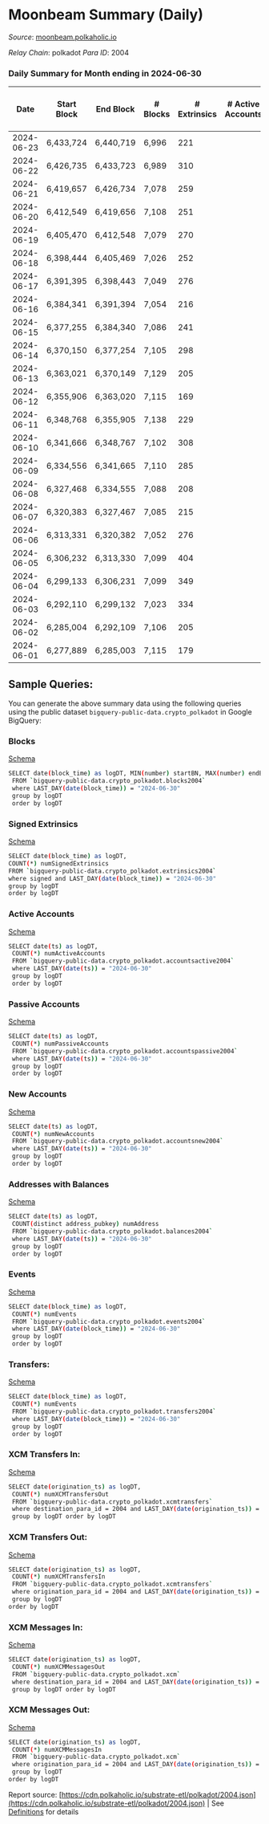 # Moonbeam Summary (Daily)

_Source_: [moonbeam.polkaholic.io](https://moonbeam.polkaholic.io)

*Relay Chain*: polkadot
*Para ID*: 2004



### Daily Summary for Month ending in 2024-06-30


| Date    | Start Block | End Block | # Blocks | # Extrinsics | # Active Accounts | # Passive Accounts | # New Accounts | # Addresses | # Events  | # Transfers ($USD) | # XCM Transfers In ($USD) | # XCM Transfers Out ($USD) | # XCM In | # XCM Out | Issues |
|---------|-------------|-----------|----------|--------------|-------------------|--------------------|----------------|-------------|-----------|--------------------|---------------------------|----------------------------|----------|-----------|--------|
| 2024-06-23 | 6,433,724 | 6,440,719 | 6,996 | 221 |  |  |  |  | 790,016 | 25,773 ($1,665,286.56) |   |   |  |  |  |
| 2024-06-22 | 6,426,735 | 6,433,723 | 6,989 | 310 |  |  |  | 1,719,375 | 770,647 | 28,422 ($1,838,862.48) |   |   |  |  |  |
| 2024-06-21 | 6,419,657 | 6,426,734 | 7,078 | 259 |  |  |  | 1,719,736 | 840,575 | 31,869 ($6,016,895.25) |   |   |  |  |  |
| 2024-06-20 | 6,412,549 | 6,419,656 | 7,108 | 251 |  |  |  | 1,719,641 | 764,889 | 26,857 ($6,038,958.11) |   |   |  |  |  |
| 2024-06-19 | 6,405,470 | 6,412,548 | 7,079 | 270 |  |  |  | 1,719,762 | 814,772 | 24,012 ($11,291,105.99) |   |   |  |  |  |
| 2024-06-18 | 6,398,444 | 6,405,469 | 7,026 | 252 |  |  |  | 1,720,157 | 785,771 | 22,866 ($7,340,051.57) |   |   |  |  |  |
| 2024-06-17 | 6,391,395 | 6,398,443 | 7,049 | 276 |  |  |  | 1,719,874 | 659,810 | 15,107 ($3,073,174.19) |   |   |  |  |  |
| 2024-06-16 | 6,384,341 | 6,391,394 | 7,054 | 216 |  |  |  | 1,719,643 | 845,669 | 8,872 ($1,441,161.66) |   |   |  |  |  |
| 2024-06-15 | 6,377,255 | 6,384,340 | 7,086 | 241 |  |  |  | 1,719,469 | 738,658 | 12,266 ($2,133,270.64) |   |   |  |  |  |
| 2024-06-14 | 6,370,150 | 6,377,254 | 7,105 | 298 |  |  |  | 1,719,165 | 768,105 | 17,342 ($5,655,350.01) |   |   |  |  |  |
| 2024-06-13 | 6,363,021 | 6,370,149 | 7,129 | 205 |  |  |  | 1,718,895 | 646,596 | 11,418 ($2,459,524.70) |   |   |  |  |  |
| 2024-06-12 | 6,355,906 | 6,363,020 | 7,115 | 169 |  |  |  | 1,718,584 | 644,265 | 13,275 ($2,943,722.69) |   |   |  |  |  |
| 2024-06-11 | 6,348,768 | 6,355,905 | 7,138 | 229 |  |  |  | 1,718,257 | 700,911 | 13,479 ($6,565,588.25) |   |   |  |  |  |
| 2024-06-10 | 6,341,666 | 6,348,767 | 7,102 | 308 |  |  |  | 1,717,984 | 665,263 | 12,903 ($2,986,202.29) |   |   |  |  |  |
| 2024-06-09 | 6,334,556 | 6,341,665 | 7,110 | 285 |  |  |  | 1,717,735 | 683,921 | 8,719 ($1,850,665.91) |   |   |  |  |  |
| 2024-06-08 | 6,327,468 | 6,334,555 | 7,088 | 208 |  |  |  | 1,717,467 | 649,583 | 13,728 ($3,376,640.53) |   |   |  |  |  |
| 2024-06-07 | 6,320,383 | 6,327,467 | 7,085 | 215 |  |  |  | 1,717,072 | 734,376 | 13,789 ($3,430,214.14) |   |   |  |  |  |
| 2024-06-06 | 6,313,331 | 6,320,382 | 7,052 | 276 |  |  |  | 1,716,811 | 759,709 | 14,604 ($6,005,844.59) |   |   |  |  |  |
| 2024-06-05 | 6,306,232 | 6,313,330 | 7,099 | 404 |  |  |  | 1,716,470 | 850,013 | 25,507 ($4,081,233.69) |   |   |  |  |  |
| 2024-06-04 | 6,299,133 | 6,306,231 | 7,099 | 349 |  |  |  | 1,716,051 | 807,604 | 29,348 ($5,195,371.35) |   |   |  |  |  |
| 2024-06-03 | 6,292,110 | 6,299,132 | 7,023 | 334 |  |  |  | 1,715,715 | 1,108,883 | 22,929 ($5,477,375.39) |   |   |  |  |  |
| 2024-06-02 | 6,285,004 | 6,292,109 | 7,106 | 205 |  |  |  | 1,715,452 | 980,395 | 22,147 ($3,624,271.50) |   |   |  |  |  |
| 2024-06-01 | 6,277,889 | 6,285,003 | 7,115 | 179 |  |  |  | 1,715,210 | 645,590 | 21,428 ($2,095,765.30) |   |   |  |  |  |

## Sample Queries:
You can generate the above summary data using the following queries using the public dataset `bigquery-public-data.crypto_polkadot` in Google BigQuery:


### Blocks 

[Schema](https://github.com/colorfulnotion/substrate-etl/blob/main/schema/blocks.json)

```bash
SELECT date(block_time) as logDT, MIN(number) startBN, MAX(number) endBN, COUNT(*) numBlocks 
 FROM `bigquery-public-data.crypto_polkadot.blocks2004`  
 where LAST_DAY(date(block_time)) = "2024-06-30" 
 group by logDT 
 order by logDT
```

### Signed Extrinsics 

[Schema](https://github.com/colorfulnotion/substrate-etl/blob/main/schema/extrinsics.json)

```bash
SELECT date(block_time) as logDT, 
COUNT(*) numSignedExtrinsics 
FROM `bigquery-public-data.crypto_polkadot.extrinsics2004`  
where signed and LAST_DAY(date(block_time)) = "2024-06-30" 
group by logDT 
order by logDT
```

### Active Accounts 

[Schema](https://github.com/colorfulnotion/substrate-etl/blob/main/schema/accountsactive.json)

```bash
SELECT date(ts) as logDT, 
 COUNT(*) numActiveAccounts 
 FROM `bigquery-public-data.crypto_polkadot.accountsactive2004` 
 where LAST_DAY(date(ts)) = "2024-06-30" 
 group by logDT 
 order by logDT
```

### Passive Accounts 

[Schema](https://github.com/colorfulnotion/substrate-etl/blob/main/schema/accountspassive.json)

```bash
SELECT date(ts) as logDT, 
 COUNT(*) numPassiveAccounts 
 FROM `bigquery-public-data.crypto_polkadot.accountspassive2004` 
 where LAST_DAY(date(ts)) = "2024-06-30" 
 group by logDT 
 order by logDT
```

### New Accounts 

[Schema](https://github.com/colorfulnotion/substrate-etl/blob/main/schema/accountsnew.json)

```bash
SELECT date(ts) as logDT, 
 COUNT(*) numNewAccounts 
 FROM `bigquery-public-data.crypto_polkadot.accountsnew2004` 
 where LAST_DAY(date(ts)) = "2024-06-30" 
 group by logDT
 order by logDT
```

### Addresses with Balances 

[Schema](https://github.com/colorfulnotion/substrate-etl/blob/main/schema/balances.json)

```bash
SELECT date(ts) as logDT,
 COUNT(distinct address_pubkey) numAddress 
 FROM `bigquery-public-data.crypto_polkadot.balances2004` 
 where LAST_DAY(date(ts)) = "2024-06-30" 
 group by logDT 
 order by logDT
```

### Events 

[Schema](https://github.com/colorfulnotion/substrate-etl/blob/main/schema/events.json)

```bash
SELECT date(block_time) as logDT, 
 COUNT(*) numEvents 
 FROM `bigquery-public-data.crypto_polkadot.events2004` 
 where LAST_DAY(date(block_time)) = "2024-06-30" 
 group by logDT 
 order by logDT
```

### Transfers:

[Schema](https://github.com/colorfulnotion/substrate-etl/blob/main/schema/transfers.json)

```bash
SELECT date(block_time) as logDT, 
 COUNT(*) numEvents 
 FROM `bigquery-public-data.crypto_polkadot.transfers2004` 
 where LAST_DAY(date(block_time)) = "2024-06-30" 
 group by logDT 
 order by logDT
```

### XCM Transfers In: 

[Schema](https://github.com/colorfulnotion/substrate-etl/blob/main/schema/xcmtransfers.json)

```bash
SELECT date(origination_ts) as logDT, 
 COUNT(*) numXCMTransfersOut 
 FROM `bigquery-public-data.crypto_polkadot.xcmtransfers` 
 where destination_para_id = 2004 and LAST_DAY(date(origination_ts)) = "2024-06-30" 
 group by logDT order by logDT
```

### XCM Transfers Out: 

[Schema](https://github.com/colorfulnotion/substrate-etl/blob/main/schema/xcmtransfers.json)

```bash
SELECT date(origination_ts) as logDT, 
 COUNT(*) numXCMTransfersIn 
 FROM `bigquery-public-data.crypto_polkadot.xcmtransfers` 
 where origination_para_id = 2004 and LAST_DAY(date(origination_ts)) = "2024-06-30" 
 group by logDT 
order by logDT
```

### XCM Messages In: 

[Schema](https://github.com/colorfulnotion/substrate-etl/blob/main/schema/xcm.json)

```bash
SELECT date(origination_ts) as logDT, 
 COUNT(*) numXCMMessagesOut 
 FROM `bigquery-public-data.crypto_polkadot.xcm` 
 where destination_para_id = 2004 and LAST_DAY(date(origination_ts)) = "2024-06-30" 
 group by logDT order by logDT
```

### XCM Messages Out: 

[Schema](https://github.com/colorfulnotion/substrate-etl/blob/main/schema/xcm.json)

```bash
SELECT date(origination_ts) as logDT, 
 COUNT(*) numXCMMessagesIn 
 FROM `bigquery-public-data.crypto_polkadot.xcm` 
 where origination_para_id = 2004 and LAST_DAY(date(origination_ts)) = "2024-06-30" 
 group by logDT 
order by logDT
```


Report source: [https://cdn.polkaholic.io/substrate-etl/polkadot/2004.json](https://cdn.polkaholic.io/substrate-etl/polkadot/2004.json) | See [Definitions](/DEFINITIONS.md) for details
